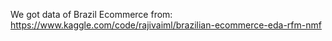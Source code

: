 We got data of Brazil Ecommerce from: https://www.kaggle.com/code/rajivaiml/brazilian-ecommerce-eda-rfm-nmf
